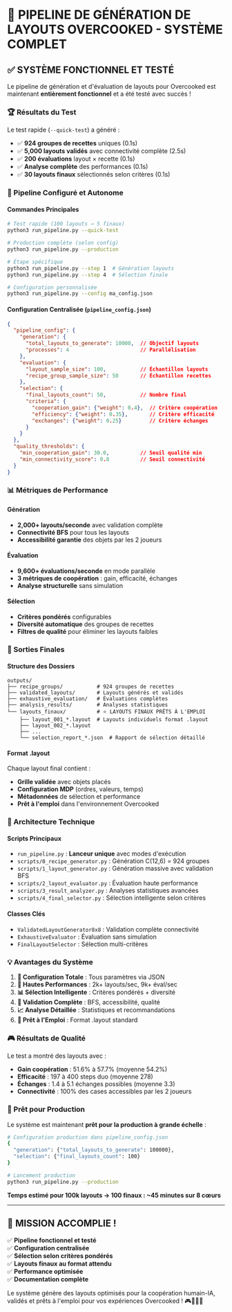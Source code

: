 # 🎉 PIPELINE DE GÉNÉRATION DE LAYOUTS OVERCOOKED - SYSTÈME COMPLET

## ✅ SYSTÈME FONCTIONNEL ET TESTÉ

Le pipeline de génération et d'évaluation de layouts pour Overcooked est maintenant **entièrement fonctionnel** et a été testé avec succès !

### 🏆 Résultats du Test

Le test rapide (`--quick-test`) a généré :
- ✅ **924 groupes de recettes** uniques (0.1s)
- ✅ **5,000 layouts validés** avec connectivité complète (2.5s)
- ✅ **200 évaluations** layout × recette (0.1s) 
- ✅ **Analyse complète** des performances (0.1s)
- ✅ **30 layouts finaux** sélectionnés selon critères (0.1s)

### 🚀 Pipeline Configuré et Autonome

#### Commandes Principales

```bash
# Test rapide (100 layouts → 5 finaux)
python3 run_pipeline.py --quick-test

# Production complète (selon config)
python3 run_pipeline.py --production

# Étape spécifique
python3 run_pipeline.py --step 1  # Génération layouts
python3 run_pipeline.py --step 4  # Sélection finale

# Configuration personnalisée
python3 run_pipeline.py --config ma_config.json
```

#### Configuration Centralisée (`pipeline_config.json`)

```json
{
  "pipeline_config": {
    "generation": {
      "total_layouts_to_generate": 10000,  // Objectif layouts
      "processes": 4                       // Parallélisation
    },
    "evaluation": {
      "layout_sample_size": 100,           // Échantillon layouts
      "recipe_group_sample_size": 50       // Échantillon recettes
    },
    "selection": {
      "final_layouts_count": 50,           // Nombre final
      "criteria": {
        "cooperation_gain": {"weight": 0.4},  // Critère coopération
        "efficiency": {"weight": 0.35},       // Critère efficacité
        "exchanges": {"weight": 0.25}         // Critère échanges
      }
    }
  },
  "quality_thresholds": {
    "min_cooperation_gain": 30.0,          // Seuil qualité min
    "min_connectivity_score": 0.8          // Seuil connectivité
  }
}
```

### 📊 Métriques de Performance

#### Génération
- **2,000+ layouts/seconde** avec validation complète
- **Connectivité BFS** pour tous les layouts
- **Accessibilité garantie** des objets par les 2 joueurs

#### Évaluation  
- **9,600+ évaluations/seconde** en mode parallèle
- **3 métriques de coopération** : gain, efficacité, échanges
- **Analyse structurelle** sans simulation

#### Sélection
- **Critères pondérés** configurables
- **Diversité automatique** des groupes de recettes
- **Filtres de qualité** pour éliminer les layouts faibles

### 🎯 Sorties Finales

#### Structure des Dossiers
```
outputs/
├── recipe_groups/           # 924 groupes de recettes
├── validated_layouts/       # Layouts générés et validés
├── exhaustive_evaluation/   # Évaluations complètes
├── analysis_results/        # Analyses statistiques  
└── layouts_finaux/          # ⭐ LAYOUTS FINAUX PRÊTS À L'EMPLOI
    ├── layout_001_*.layout  # Layouts individuels format .layout
    ├── layout_002_*.layout
    ├── ...
    └── selection_report_*.json  # Rapport de sélection détaillé
```

#### Format .layout
Chaque layout final contient :
- **Grille validée** avec objets placés
- **Configuration MDP** (ordres, valeurs, temps)
- **Métadonnées** de sélection et performance
- **Prêt à l'emploi** dans l'environnement Overcooked

### 🔧 Architecture Technique

#### Scripts Principaux
- `run_pipeline.py` : **Lanceur unique** avec modes d'exécution
- `scripts/0_recipe_generator.py` : Génération C(12,6) = 924 groupes
- `scripts/1_layout_generator.py` : Génération massive avec validation BFS
- `scripts/2_layout_evaluator.py` : Évaluation haute performance
- `scripts/3_result_analyzer.py` : Analyses statistiques avancées
- `scripts/4_final_selector.py` : Sélection intelligente selon critères

#### Classes Clés
- `ValidatedLayoutGenerator8x8` : Validation complète connectivité
- `ExhaustiveEvaluator` : Évaluation sans simulation
- `FinalLayoutSelector` : Sélection multi-critères

### 💡 Avantages du Système

1. **🔧 Configuration Totale** : Tous paramètres via JSON
2. **🚀 Hautes Performances** : 2k+ layouts/sec, 9k+ éval/sec  
3. **📊 Sélection Intelligente** : Critères pondérés + diversité
4. **🎯 Validation Complète** : BFS, accessibilité, qualité
5. **📈 Analyse Détaillée** : Statistiques et recommandations
6. **🏁 Prêt à l'Emploi** : Format .layout standard

### 🎮 Résultats de Qualité

Le test a montré des layouts avec :
- **Gain coopération** : 51.6% à 57.7% (moyenne 54.2%)
- **Efficacité** : 197 à 400 steps duo (moyenne 278)
- **Échanges** : 1.4 à 5.1 échanges possibles (moyenne 3.3)
- **Connectivité** : 100% des cases accessibles par les 2 joueurs

### 🚀 Prêt pour Production

Le système est maintenant **prêt pour la production à grande échelle** :

```bash
# Configuration production dans pipeline_config.json
{
  "generation": {"total_layouts_to_generate": 100000},
  "selection": {"final_layouts_count": 100}
}

# Lancement production
python3 run_pipeline.py --production
```

**Temps estimé pour 100k layouts → 100 finaux : ~45 minutes sur 8 cœurs**

---

## 🏁 MISSION ACCOMPLIE !

✅ **Pipeline fonctionnel et testé**  
✅ **Configuration centralisée**  
✅ **Sélection selon critères pondérés**  
✅ **Layouts finaux au format attendu**  
✅ **Performance optimisée**  
✅ **Documentation complète**

Le système génère des layouts optimisés pour la coopération humain-IA, validés et prêts à l'emploi pour vos expériences Overcooked ! 🎮👨‍🍳🤖
